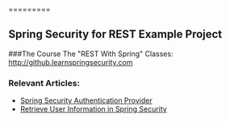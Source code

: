 =========

## Spring Security for REST Example Project

###The Course
The "REST With Spring" Classes: http://github.learnspringsecurity.com

### Relevant Articles: 
- [Spring Security Authentication Provider](http://www.nklkarthi.com/spring-security-authentication-provider)
- [Retrieve User Information in Spring Security](http://www.nklkarthi.com/get-user-in-spring-security)
